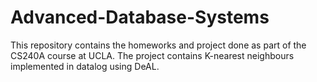 # Advanced-Database-Systems
This repository contains the homeworks and project done as part of the CS240A course at UCLA.
The project contains K-nearest neighbours implemented in datalog using DeAL.
